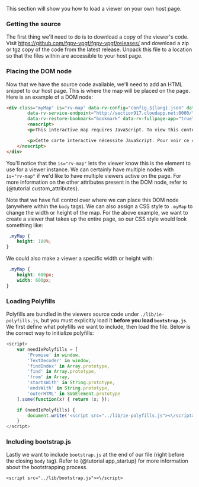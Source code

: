 This section will show you how to load a viewer on your own host page. 

### Getting the source

The first thing we'll need to do is to download a copy of the viewer's code. Visit https://github.com/fgpv-vpgf/fgpv-vpgf/releases/ and download a zip or tgz copy of the code from the latest release. Unpack this file to a location so that the files within are accessible to your host page.


### Placing the DOM node

Now that we have the source code available, we'll need to add an HTML snippet to our host page. This is where the map will be placed on the page. Here is an example of a DOM node:

```html
<div class="myMap" is="rv-map" data-rv-config="config.${lang}.json" data-rv-langs='["en-CA", "fr-CA"]'
        data-rv-service-endpoint="http://section917.cloudapp.net:8000/" data-rv-keys='["Airports"]'
        data-rv-restore-bookmark="bookmark" data-rv-fullpage-app="true" >
        <noscript>
        <p>This interactive map requires JavaScript. To view this content please enable JavaScript in your browser or download a browser that supports it.<p>

        <p>Cette carte interactive nécessite JavaScript. Pour voir ce contenu, s'il vous plaît, activer JavaScript dans votre navigateur ou télécharger un navigateur qui le prend en charge.</p>
    </noscript>
</div>
```

You'll notice that the `is="rv-map"` lets the viewer know this is the element to use for a viewer instance. We can certainly have multiple nodes with `is="rv-map"` if we'd like to have multiple viewers active on the page. For more information on the other attributes present in the DOM node, refer to {@tutorial custom_attributes}.

Note that we have full control over where we can place this DOM node (anywhere within the `body` tags). We can also assign a CSS style to `.myMap` to change the width or height of the map. For the above example, we want to create a viewer that takes up the entire page, so our CSS style would look something like:

```css 
 .myMap {
    height: 100%;
}
```

We could also make a viewer a specific width or height with:

```css 
 .myMap {
    height: 600px;
    width: 600px;
}
```


### Loading Polyfills

Polyfills are bundled in the viewers source code under `./lib/ie-polyfills.js`, but you must explicitly load it **before you load `bootstrap.js`**. We first define what polyfills we want to include, then load the file. Below is the correct way to initialize polyfills:

```js
<script>
    var needIePolyfills = [
        'Promise' in window,
        'TextDecoder' in window,
        'findIndex' in Array.prototype,
        'find' in Array.prototype,
        'from' in Array,
        'startsWith' in String.prototype,
        'endsWith' in String.prototype,
        'outerHTML' in SVGElement.prototype
    ].some(function(x) { return !x; });

    if (needIePolyfills) {
        document.write('<script src="../lib/ie-polyfills.js"><\/script>');
    }
</script>
```

### Including bootstrap.js
Lastly we want to include `bootstrap.js` at the end of our file (right before the closing `body` tag). Refer to {@tutorial app_startup} for more information about the bootstrapping process. 

`<script src="../lib/bootstrap.js"><\/script>`
